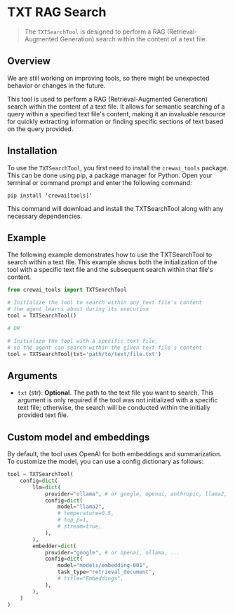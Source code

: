 # TXT RAG Search

> The `TXTSearchTool` is designed to perform a RAG (Retrieval-Augmented Generation) search within the content of a text file.

## Overview

<Note>
  We are still working on improving tools, so there might be unexpected behavior or changes in the future.
</Note>

This tool is used to perform a RAG (Retrieval-Augmented Generation) search within the content of a text file.
It allows for semantic searching of a query within a specified text file's content,
making it an invaluable resource for quickly extracting information or finding specific sections of text based on the query provided.

## Installation

To use the `TXTSearchTool`, you first need to install the `crewai_tools` package.
This can be done using pip, a package manager for Python.
Open your terminal or command prompt and enter the following command:

```shell
pip install 'crewai[tools]'
```

This command will download and install the TXTSearchTool along with any necessary dependencies.

## Example

The following example demonstrates how to use the TXTSearchTool to search within a text file.
This example shows both the initialization of the tool with a specific text file and the subsequent search within that file's content.

```python Code
from crewai_tools import TXTSearchTool

# Initialize the tool to search within any text file's content 
# the agent learns about during its execution
tool = TXTSearchTool()

# OR

# Initialize the tool with a specific text file, 
# so the agent can search within the given text file's content
tool = TXTSearchTool(txt='path/to/text/file.txt')
```

## Arguments

* `txt` (str): **Optional**. The path to the text file you want to search.
  This argument is only required if the tool was not initialized with a specific text file;
  otherwise, the search will be conducted within the initially provided text file.

## Custom model and embeddings

By default, the tool uses OpenAI for both embeddings and summarization.
To customize the model, you can use a config dictionary as follows:

```python Code
tool = TXTSearchTool(
    config=dict(
        llm=dict(
            provider="ollama", # or google, openai, anthropic, llama2, ...
            config=dict(
                model="llama2",
                # temperature=0.5,
                # top_p=1,
                # stream=true,
            ),
        ),
        embedder=dict(
            provider="google", # or openai, ollama, ...
            config=dict(
                model="models/embedding-001",
                task_type="retrieval_document",
                # title="Embeddings",
            ),
        ),
    )
)
```